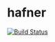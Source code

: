 # hafner
[![Build Status](https://travis-ci.org/globalbioticinteractions/hafner.svg?branch=master)](https://travis-ci.org/globalbioticinteractions/hafner)
